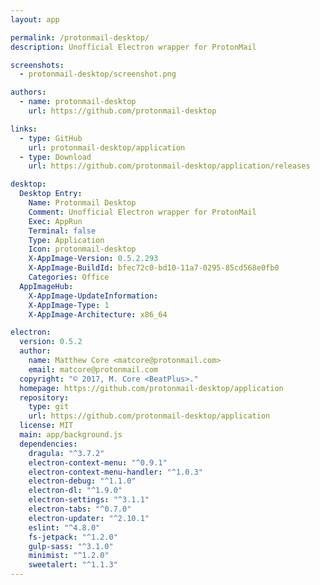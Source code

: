 ```yaml
---
layout: app

permalink: /protonmail-desktop/
description: Unofficial Electron wrapper for ProtonMail

screenshots:
  - protonmail-desktop/screenshot.png

authors:
  - name: protonmail-desktop
    url: https://github.com/protonmail-desktop

links:
  - type: GitHub
    url: protonmail-desktop/application
  - type: Download
    url: https://github.com/protonmail-desktop/application/releases

desktop:
  Desktop Entry:
    Name: Protonmail Desktop
    Comment: Unofficial Electron wrapper for ProtonMail
    Exec: AppRun
    Terminal: false
    Type: Application
    Icon: protonmail-desktop
    X-AppImage-Version: 0.5.2.293
    X-AppImage-BuildId: bfec72c0-bd10-11a7-0295-85cd568e0fb0
    Categories: Office
  AppImageHub:
    X-AppImage-UpdateInformation: 
    X-AppImage-Type: 1
    X-AppImage-Architecture: x86_64

electron:
  version: 0.5.2
  author:
    name: Matthew Core <matcore@protonmail.com>
    email: matcore@protonmail.com
  copyright: "© 2017, M. Core <BeatPlus>."
  homepage: https://github.com/protonmail-desktop/application
  repository:
    type: git
    url: https://github.com/protonmail-desktop/application
  license: MIT
  main: app/background.js
  dependencies:
    dragula: "^3.7.2"
    electron-context-menu: "^0.9.1"
    electron-context-menu-handler: "^1.0.3"
    electron-debug: "^1.1.0"
    electron-dl: "^1.9.0"
    electron-settings: "^3.1.1"
    electron-tabs: "^0.7.0"
    electron-updater: "^2.10.1"
    eslint: "^4.8.0"
    fs-jetpack: "^1.2.0"
    gulp-sass: "^3.1.0"
    minimist: "^1.2.0"
    sweetalert: "^1.1.3"
---
```

